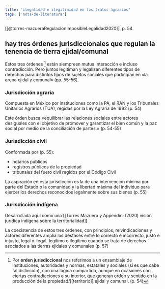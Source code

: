 ```yaml
---
title: 'ilegalidad e ilegitimidad en los tratos agrarios'
tags: ['nota-de-literatura']
---
```


[[@torres-mazueraRegulacionImposibleLegalidad2020]], p. 54.

## hay tres órdenes jurisdiccionales que regulan la tenencia de tierra ejidal/comunal

Estos tres órdenes [^1] están siempreen mutua interacción e incluso contradicción. Pero juntos legitiman y legalizan diferentes tipos de derechos para distintos tipos de sujetos sociales que participan en «la arena ejidal y comunal» (pp. 55-56).

### Jurisdicción agraria

Compuesta en México por instituciones como la PA, el RAN y los Tribunales Unitarios Agrarios (TUA), regidas por la Ley Agraria de 1992 (p. 54)

Este órden busca «equilibrar las relaciones sociales entre actores desiguales con el objetivo de promover y garantizar el bien común y la paz social por medio de la conciliación de partes.» (p. 54-55)

### Jurisdicción civil 

Conformada por (p. 55):

- notarios públicos
- registros públicos de la propiedad
- tribunales del fuero civil regidos por el Código Civil 

La aspiración en esta jurisdicción es la de una intervención mínima por parte del Estado o la comunidad y la libertad máxima del individuo para ejercer los derechos reconocidos legalmente sobre sus bienes (p. 55)

### Jurisdicción indígena

Desarrollada aquí como una [[Torres Mazuera y Appendini (2020) visión jurídica indígena sobre la territorialidad]]

La coexistencia de estos tres órdenes, con principios, reivindicaciones y actores diferentes amplía los desfases entre lo correcto e incorrecto, justo e injusto, legal o ilegal, legítimo o ilegítimo cuando se trata de derechos asociados a las tierras ejidales y comunales (p. 57)

[^1]: Por **orden jurisdiccional** nos referimos a un ensamblaje de instituciones, autoridades y normas, estatales y sociales (si es que cabe tal distinción), con una lógica compartida, aunque en ocasiones con ciertas contradicciones a su interior, que generan orden y sentido en la producción de la propiedad/[[territorio]] ejidal y comunal. (p. 54)

